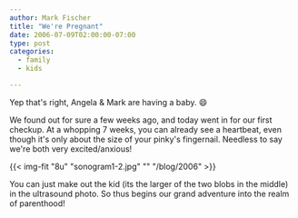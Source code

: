 ```yaml
---
author: Mark Fischer
title: "We're Pregnant"
date: 2006-07-09T02:00:00-07:00
type: post
categories:
  - family
  - kids

---
```


Yep that's right, Angela & Mark are having a baby.  :smile:

<!--more-->


We found out for sure a few weeks ago, and today went in for our first checkup.  At a whopping 7 weeks, you can already see a heartbeat, even though it's only about the size of your pinky's fingernail.  Needless to say we're both very excited/anxious!

{{< img-fit
    "8u" "sonogram1-2.jpg" ""
    "/blog/2006" >}}

You can just make out the kid (its the larger of the two blobs in the middle) in the ultrasound photo.  So thus begins our grand adventure into the realm of parenthood!

